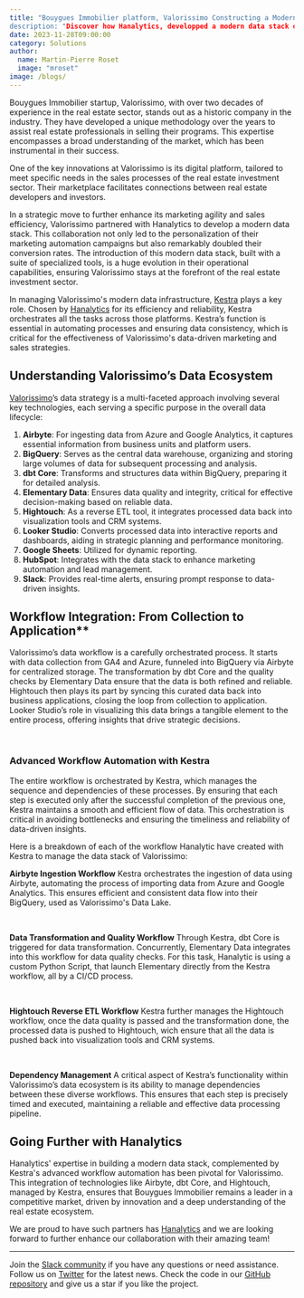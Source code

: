 ```yaml
---
title: "Bouygues Immobilier platform, Valorissimo Constructing a Modern Data Stack with Hanalytics and Kestra
description: "Discover how Hanalytics, developped a modern data stack orchestrated with Kestra for Bouygues Immobilier platform, Valorissimo "
date: 2023-11-28T09:00:00
category: Solutions
author:
  name: Martin-Pierre Roset
  image: "mroset"
image: /blogs/
---
```


Bouygues Immobilier startup, Valorissimo, with over two decades of experience in the real estate sector, stands out as a historic company in the industry. They have developed a unique methodology over the years to assist real estate professionals in selling their programs. This expertise encompasses a broad understanding of the market, which has been instrumental in their success.

One of the key innovations at Valorissimo is its digital platform, tailored to meet specific needs in the sales processes of the real estate investment sector. Their marketplace facilitates connections between real estate developers and investors.

In a strategic move to further enhance its marketing agility and sales efficiency, Valorissimo partnered with Hanalytics to develop a modern data stack. This collaboration not only led to the personalization of their marketing automation campaigns but also remarkably doubled their conversion rates. The introduction of this modern data stack, built with a suite of specialized tools, is a huge evolution in their operational capabilities, ensuring Valorissimo stays at the forefront of the real estate investment sector.

In managing Valorissimo's modern data infrastructure, [Kestra]() plays a key role. Chosen by [Hanalytics](https://www.data-hanalytics.io/) for its efficiency and reliability, Kestra orchestrates all the tasks across those platforms. Kestra’s function is essential in automating processes and ensuring data consistency, which is critical for the effectiveness of Valorissimo's data-driven marketing and sales strategies.

## Understanding Valorissimo’s Data Ecosystem

[Valorissimo](https://partenaires.valorissimo.com/)’s data strategy is a multi-faceted approach involving several key technologies, each serving a specific purpose in the overall data lifecycle:

1. **Airbyte**: For ingesting data from Azure and Google Analytics, it captures essential information from business units and platform users.
2. **BigQuery**: Serves as the central data warehouse, organizing and storing large volumes of data for subsequent processing and analysis.
3. **dbt Core**: Transforms and structures data within BigQuery, preparing it for detailed analysis.
4. **Elementary Data**: Ensures data quality and integrity, critical for effective decision-making based on reliable data.
5. **Hightouch**: As a reverse ETL tool, it integrates processed data back into visualization tools and CRM systems.
6. **Looker Studio**: Converts processed data into interactive reports and dashboards, aiding in strategic planning and performance monitoring.
7. **Google Sheets**: Utilized for dynamic reporting.
8. **HubSpot**: Integrates with the data stack to enhance marketing automation and lead management.
9. **Slack**: Provides real-time alerts, ensuring prompt response to data-driven insights.

## Workflow Integration: From Collection to Application**

Valorissimo’s data workflow is a carefully orchestrated process. It starts with data collection from GA4 and Azure, funneled into BigQuery via Airbyte for centralized storage. The transformation by dbt Core and the quality checks by Elementary Data ensure that the data is both refined and reliable. Hightouch then plays its part by syncing this curated data back into business applications, closing the loop from collection to application. Looker Studio’s role in visualizing this data brings a tangible element to the entire process, offering insights that drive strategic decisions.

<br>

### Advanced Workflow Automation with Kestra

The entire workflow is orchestrated by Kestra, which manages the sequence and dependencies of these processes. By ensuring that each step is executed only after the successful completion of the previous one, Kestra maintains a smooth and efficient flow of data. This orchestration is critical in avoiding bottlenecks and ensuring the timeliness and reliability of data-driven insights.

Here is a breakdown of each of the workflow Hanalytic have created with Kestra to manage the data stack of Valorissimo:

**Airbyte Ingestion Workflow**
Kestra orchestrates the ingestion of data using Airbyte, automating the process of importing data from Azure and Google Analytics. This ensures efficient and consistent data flow into their BigQuery, used as Valorissimo's Data Lake.

<br>

**Data Transformation and Quality Workflow**
Through Kestra, dbt Core is triggered for data transformation. Concurrently, Elementary Data integrates into this workflow for  data quality checks. For this task, Hanalytic is using a custom Python Script, that launch Elementary directly from the Kestra workflow, all by a CI/CD process.

<br>

**Hightouch Reverse ETL Workflow**
Kestra further manages the Hightouch workflow, once the data quality is passed and the transformation done,  the  processed data is pushed to Hightouch, wich ensure that all the data is pushed back into visualization tools and CRM systems.

<br>

**Dependency Management**
A critical aspect of Kestra’s functionality within Valorissimo’s data ecosystem is its ability to manage dependencies between these diverse workflows. This ensures that each step is precisely timed and executed, maintaining a reliable and effective data processing pipeline.

## Going Further with Hanalytics

Hanalytics' expertise in building a modern data stack, complemented by Kestra's advanced workflow automation has been pivotal for Valorissimo. 
This integration of technologies like Airbyte, dbt Core, and Hightouch, managed by Kestra, ensures that Bouygues Immobilier remains a leader in a competitive market, driven by innovation and a deep understanding of the real estate ecosystem.

We are proud to have such partners has [Hanalytics](https://www.data-hanalytics.io/) and we are looking forward to further enhance our collaboration with their amazing team!

--- 

Join the [Slack community](https://kestra.io/slack) if you have any questions or need assistance. Follow us on [Twitter](https://twitter.com/kestra_io) for the latest news. Check the code in our [GitHub repository](https://github.com/kestra-io/kestra) and give us a star if you like the project.
